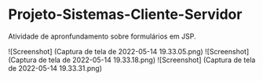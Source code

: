 # Projeto-Sistemas-Cliente-Servidor

Atividade de apronfundamento sobre formulários em JSP.

![Screenshot] (Captura de tela de 2022-05-14 19.33.05.png)
![Screenshot] (Captura de tela de 2022-05-14 19.33.18.png)
![Screenshot] (Captura de tela de 2022-05-14 19.33.31.png)
